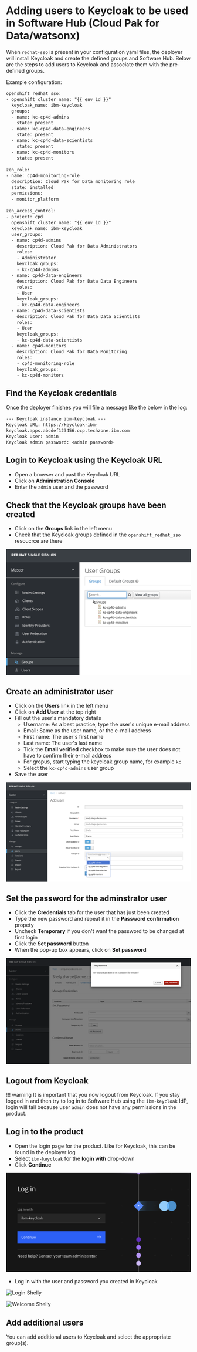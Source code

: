 # Adding users to Keycloak to be used in Software Hub (Cloud Pak for Data/watsonx)

When `redhat-sso` is present in your configuration yaml files, the deployer will install Keycloak and create the defined groups and Software Hub. Below are the steps to add users to Keycloak and associate them with the pre-defined groups.

Example configuration:
```
openshift_redhat_sso:
- openshift_cluster_name: "{{ env_id }}"
  keycloak_name: ibm-keycloak
  groups:
  - name: kc-cp4d-admins
    state: present
  - name: kc-cp4d-data-engineers
    state: present
  - name: kc-cp4d-data-scientists
    state: present
  - name: kc-cp4d-monitors
    state: present

zen_role:
- name: cp4d-monitoring-role
  description: Cloud Pak for Data monitoring role
  state: installed
  permissions:
  - monitor_platform

zen_access_control:
- project: cpd
  openshift_cluster_name: "{{ env_id }}"
  keycloak_name: ibm-keycloak
  user_groups:
  - name: cp4d-admins
    description: Cloud Pak for Data Administrators
    roles:
    - Administrator
    keycloak_groups:
    - kc-cp4d-admins
  - name: cp4d-data-engineers
    description: Cloud Pak for Data Data Engineers
    roles:
    - User
    keycloak_groups:
    - kc-cp4d-data-engineers
  - name: cp4d-data-scientists
    description: Cloud Pak for Data Data Scientists
    roles:
    - User
    keycloak_groups:
    - kc-cp4d-data-scientists
  - name: cp4d-monitors
    description: Cloud Pak for Data Monitoring
    roles:
    - cp4d-monitoring-role
    keycloak_groups:
    - kc-cp4d-monitors
```

## Find the Keycloak credentials
Once the deployer finishes you will file a message like the below in the log:
```
--- Keycloak instance ibm-keycloak ---
Keycloak URL: https://keycloak-ibm-keycloak.apps.abcdef123456.ocp.techzone.ibm.com
Keycloak User: admin
Keycloak admin password: <admin password>
```

## Login to Keycloak using the Keycloak URL

* Open a browser and past the Keycloak URL
* Click on **Administration Console**
* Enter the `admin` user and the password

## Check that the Keycloak groups have been created

* Click on the **Groups** link in the left menu
* Check that the Keycloak groups defined in the `openshift_redhat_sso` resoucrce are there

![Keycloak groups](images/keycloak-groups.png)

## Create an administrator user

* Click on the **Users** link in the left menu
* Click on **Add User** at the top right
* Fill out the user's mandatory details
  * Username: As a best practice, type the user's unique e-mail address
  * Email: Same as the user name, or the e-mail address
  * First name: The user's first name
  * Last name: The user's last name
  * Tick the **Email verified** checkbox to make sure the user does not have to confirm their e-mail address
  * For gropus, start typing the keycloak group name, for example `kc`
  * Select the `kc-cp4d-admins` user group
* Save the user

![Add Keycloak user](images/keycloak-add-user.png)

## Set the password for the adminstrator user

* Click the **Credentials** tab for the user that has just been created
* Type the new password and repeat it in the **Password confirmation** propety
* Uncheck **Temporary** if you don't want the password to be changed at first login
* Click the **Set password** button
* When the pop-up box appears, click on **Set password**

![Set the administrator password](images/keycloak-set-admin-password.png)

## Logout from Keycloak

!!! warning
    It is important that you now logout from Keycloak. If you stay logged in and then try to log in to Software Hub using the `ibm-keycloak` IdP, login will fail because user `admin` does not have any permissions in the product.

## Log in to the product

* Open the login page for the product. Like for Keycloak, this can be found in the deployer log
* Select `ibm-keycloak` for the **login with** drop-down
* Click **Continue**

![Select ibm-keycloak](./images/keycloak-select-ibm-keycloak.png)

* Log in with the user and password you created in Keycloak

![Login Shelly](./imges/keycloak-login-product-shelly.png)

![Welcome Shelly](./imges/keycloak-product-welcome-shelly.png)

## Add additional users

You can add additional users to Keycloak and select the appropriate group(s).